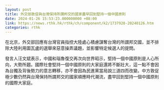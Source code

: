 ```yaml
---
layout: post
title: 外交部敦促與台灣保持所謂邦交的國家盡早回到堅持一個中國原則
date: 2024-01-26 15:53:23.000000000 +08:00
link: https://news.rthk.hk/rthk/ch/component/k2/1737920-20240126.htm
categories: rthk
---
```


在北京，外交部回應有台灣官員指控大陸處心積慮謀奪台灣的所謂邦交國，並不排除大陸利用圖瓦盧的選舉來惡意操弄議題，並影響特定候選人的提問。

發言人汪文斌表示，中國和瑙魯復交再次向世界昭示，堅持一個中國原則是人心所向，大勢所趨。國際社會堅持一個中國原則的大家庭還將不斷壯大，這一點不會因為台獨及背後勢力的意志轉移，亦不會因為民進黨當局說三道四而改變。中方敦促極少數仍然與台灣保持所謂邦交的國家順應時代潮流，盡早回到堅持一個中國原則的國際大家庭。

